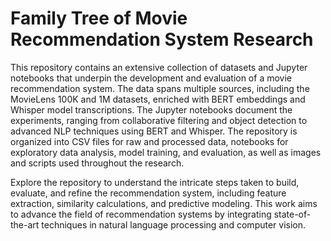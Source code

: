 # Family Tree of Movie Recommendation System Research

This repository contains an extensive collection of datasets and Jupyter notebooks that underpin the development and evaluation of a movie recommendation system. The data spans multiple sources, including the MovieLens 100K and 1M datasets, enriched with BERT embeddings and Whisper model transcriptions. The Jupyter notebooks document the experiments, ranging from collaborative filtering and object detection to advanced NLP techniques using BERT and Whisper. The repository is organized into CSV files for raw and processed data, notebooks for exploratory data analysis, model training, and evaluation, as well as images and scripts used throughout the research.

Explore the repository to understand the intricate steps taken to build, evaluate, and refine the recommendation system, including feature extraction, similarity calculations, and predictive modeling. This work aims to advance the field of recommendation systems by integrating state-of-the-art techniques in natural language processing and computer vision.
